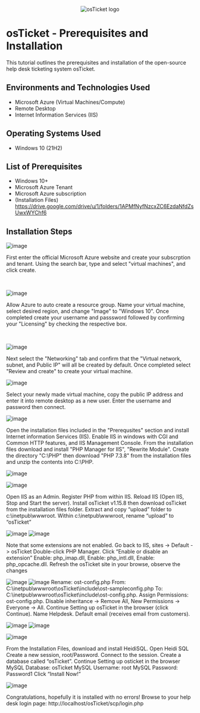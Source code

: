 <p align="center">
<img src="https://i.imgur.com/Clzj7Xs.png" alt="osTicket logo"/>
</p>

<h1>osTicket - Prerequisites and Installation</h1>
This tutorial outlines the prerequisites and installation of the open-source help desk ticketing system osTicket.<br />




<h2>Environments and Technologies Used</h2>

- Microsoft Azure (Virtual Machines/Compute)
- Remote Desktop
- Internet Information Services (IIS)

<h2>Operating Systems Used </h2>

- Windows 10</b> (21H2)

<h2>List of Prerequisites</h2>

- Windows 10+
- Microsoft Azure Tenant 
- Microsoft Azure subscription
- (Installation Files) https://drive.google.com/drive/u/1/folders/1APMfNyfNzcxZC6EzdaNfdZsUwxWYChf6

<h2>Installation Steps</h2>

![image](https://github.com/Chrismcclendon0/osticket-prereqs/assets/144953146/f8d2ca82-0297-4bfb-883a-e33322df86e3)

</p>
<p>
First enter the official Microsoft Azure website and create your subscrption and tenant. Using the search bar, type and select "virtual machines", and click create. </p>
<br />

![image](https://github.com/Chrismcclendon0/osticket-prereqs/assets/144953146/ae086b52-5eba-4c8c-a8c3-650289d97519)


</p>
<p>
Allow Azure to auto create a resource group. Name your virtual machine, select desired region, and change "Image" to "Windows 10". Once completed create your username and passsword followed by confirming your "Licensing" by checking the respective box. 

</p>
<br />


![image](https://github.com/Chrismcclendon0/osticket-prereqs/assets/144953146/f09c04be-5c99-41b5-870d-41677ffa73a6)

</p>
<p>
Next select the "Networking" tab and confirm that the "Virtual network, subnet, and Public IP" will all be created by default. Once completed select "Review and create" to create your virtual machine.

  ![image](https://github.com/Chrismcclendon0/osticket-prereqs/assets/144953146/1383c720-5029-45f8-8431-528cbb3f3719)

Select your newly made virtual machine, copy the public IP address and enter it into remote desktop as a new user. Enter the username and password then connect.

![image](https://github.com/Chrismcclendon0/osticket-prereqs/assets/144953146/b655a02c-21a9-4297-9811-9897099a86a4)

Open the installation files included in the "Prerequsites" section and install Internet information Services (IIS). Enable IIS in windows with CGI and Common HTTP features, and IIS Management Console. From the installation files download and install "PHP Manager for IIS", "Rewrite Module". Create the directory "C:\PHP" then download "PHP 7.3.8" from the installation files and unzip the contents into C:\PHP.

![image](https://github.com/Chrismcclendon0/osticket-prereqs/assets/144953146/86f49cb9-b331-4346-b1b6-1880453c3a82)

![image](https://github.com/Chrismcclendon0/osticket-prereqs/assets/144953146/8e91973c-9705-4678-ab75-f2c79a0791f0)

Open IIS as an Admin. Register PHP from within IIS. Reload IIS (Open IIS, Stop and Start the server). Install osTicket v1.15.8 then download osTicket from the installation files folder. Extract and copy “upload” folder to c:\inetpub\wwwroot. Within c:\inetpub\wwwroot, rename “upload” to “osTicket”

![image](https://github.com/Chrismcclendon0/osticket-prereqs/assets/144953146/e6489fdc-424a-499d-a507-7ed0118ededa)
![image](https://github.com/Chrismcclendon0/osticket-prereqs/assets/144953146/c6791003-9f03-4f99-9ce3-09ef914b60c3)

Note that some extensions are not enabled. Go back to IIS, sites -> Default -> osTicket
Double-click PHP Manager. Click “Enable or disable an extension”
Enable: php_imap.dll,
Enable: php_intl.dll,
Enable: php_opcache.dll.
Refresh the osTicket site in your browse, observe the changes

![image](https://github.com/Chrismcclendon0/osticket-prereqs/assets/144953146/b014ae16-bd90-46da-8cb2-5d893391d6dd)
![image](https://github.com/Chrismcclendon0/osticket-prereqs/assets/144953146/ad10d355-a7a7-4adb-9df4-7f2891a8ed98)
Rename: ost-config.php
From: C:\inetpub\wwwroot\osTicket\include\ost-sampleconfig.php
To: C:\inetpub\wwwroot\osTicket\include\ost-config.php. Assign Permissions: ost-config.php. Disable inheritance -> Remove All, New Permissions -> Everyone -> All.
Continue Setting up osTicket in the browser (click Continue). Name Helpdesk. Default email (receives email from customers).



![image](https://github.com/Chrismcclendon0/osticket-prereqs/assets/144953146/0710eb8c-2644-4915-b343-5dbeb30eaf17)
![image](https://github.com/Chrismcclendon0/osticket-prereqs/assets/144953146/849f9155-dc64-4fbd-97d1-e61846d3e9af)

![image](https://github.com/Chrismcclendon0/osticket-prereqs/assets/144953146/9b91395d-d570-483e-b32f-2a4cecb69010)


From the Installation Files, download and install HeidiSQL. Open Heidi SQL Create a new session, root/Password. Connect to the session. Create a database called “osTicket”.
Continue Setting up osticket in the browser
MySQL Database: osTicket
MySQL Username: root
MySQL Password: Password1
Click “Install Now!”

![image](https://github.com/Chrismcclendon0/osticket-prereqs/assets/144953146/fc76f679-2fd7-4ff3-bc43-306169612bdf)

Congratulations, hopefully it is installed with no errors!
Browse to your help desk login page: http://localhost/osTicket/scp/login.php
</p>
<br />
